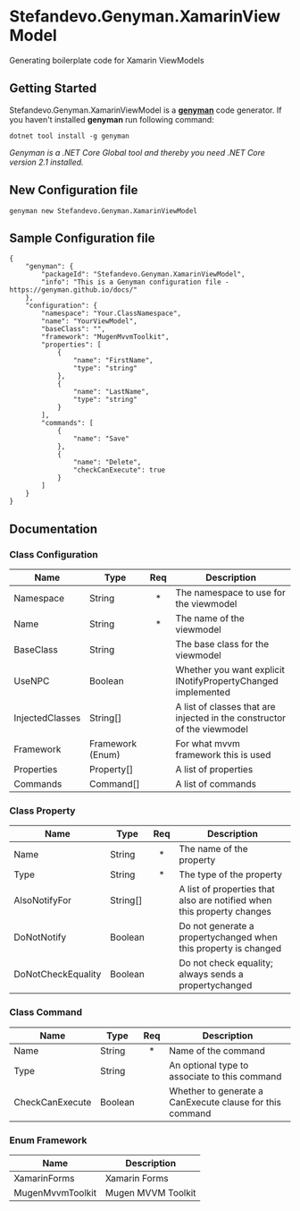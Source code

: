 # Stefandevo.Genyman.XamarinViewModel
Generating boilerplate code for Xamarin ViewModels
## Getting Started
Stefandevo.Genyman.XamarinViewModel is a **[genyman](http://genyman.net)** code generator. If you haven't installed **genyman** run following command:
```
dotnet tool install -g genyman
```
_Genyman is a .NET Core Global tool and thereby you need .NET Core version 2.1 installed._
## New Configuration file 
```
genyman new Stefandevo.Genyman.XamarinViewModel
```
## Sample Configuration file 
```
{
    "genyman": {
        "packageId": "Stefandevo.Genyman.XamarinViewModel",
        "info": "This is a Genyman configuration file - https://genyman.github.io/docs/"
    },
    "configuration": {
        "namespace": "Your.ClassNamespace",
        "name": "YourViewModel",
        "baseClass": "",
        "framework": "MugenMvvmToolkit",
        "properties": [
            {
                "name": "FirstName",
                "type": "string"
            },
            {
                "name": "LastName",
                "type": "string"
            }
        ],
        "commands": [
            {
                "name": "Save"
            },
            {
                "name": "Delete",
                "checkCanExecute": true
            }
        ]
    }
}
```
## Documentation 
### Class Configuration
| Name | Type | Req | Description |
| --- | --- | :---: | --- |
| Namespace | String | * | The namespace to use for the viewmodel |
| Name | String | * | The name of the viewmodel |
| BaseClass | String |  | The base class for the viewmodel |
| UseNPC | Boolean |  | Whether you want explicit INotifyPropertyChanged implemented |
| InjectedClasses | String[] |  | A list of classes that are injected in the constructor of the viewmodel |
| Framework | Framework (Enum) |  | For what mvvm framework this is used |
| Properties | Property[] |  | A list of properties |
| Commands | Command[] |  | A list of commands |
### Class Property
| Name | Type | Req | Description |
| --- | --- | :---: | --- |
| Name | String | * | The name of the property |
| Type | String | * | The type of the property |
| AlsoNotifyFor | String[] |  | A list of properties that also are notified when this property changes |
| DoNotNotify | Boolean |  | Do not generate a propertychanged when this property is changed |
| DoNotCheckEquality | Boolean |  | Do not check equality; always sends a propertychanged |
### Class Command
| Name | Type | Req | Description |
| --- | --- | :---: | --- |
| Name | String | * | Name of the command |
| Type | String |  | An optional type to associate to this command |
| CheckCanExecute | Boolean |  | Whether to generate a CanExecute clause for this command |
### Enum Framework
| Name | Description |
| --- | --- |
| XamarinForms | Xamarin Forms |
| MugenMvvmToolkit | Mugen MVVM Toolkit |
